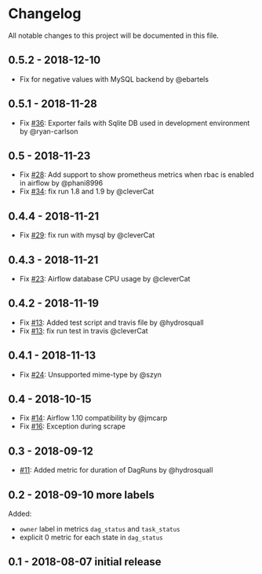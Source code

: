 # Changelog
All notable changes to this project will be documented in this file.

## 0.5.2 - 2018-12-10

- Fix for negative values with MySQL backend by @ebartels

## 0.5.1 - 2018-11-28

- Fix [#36](https://github.com/epoch8/airflow-exporter/issues/36): Exporter fails with Sqlite DB used in development environment by @ryan-carlson

## 0.5 - 2018-11-23

- Fix [#28](https://github.com/epoch8/airflow-exporter/issues/28): Add support to show prometheus metrics when rbac is enabled in airflow by @phani8996
- Fix [#34](https://github.com/epoch8/airflow-exporter/issues/34): fix run 1.8 and 1.9 by @cleverCat

## 0.4.4 - 2018-11-21

- Fix [#29](https://github.com/epoch8/airflow-exporter/issues/29): fix run with mysql by @cleverCat

## 0.4.3 - 2018-11-21

- Fix [#23](https://github.com/epoch8/airflow-exporter/issues/23): Airflow database CPU usage by @cleverCat

## 0.4.2 - 2018-11-19

- Fix [#13](https://github.com/epoch8/airflow-exporter/pull/20): Added test script and travis file by @hydrosquall
- Fix [#13](https://github.com/epoch8/airflow-exporter/pull/27): fix run test in travis @cleverCat

## 0.4.1 - 2018-11-13

- Fix [#24](https://github.com/epoch8/airflow-exporter/issues/24): Unsupported mime-type by @szyn

## 0.4 - 2018-10-15

- Fix [#14](https://github.com/epoch8/airflow-exporter/issues/14): Airflow 1.10 compatibility by @jmcarp
- Fix [#16](https://github.com/epoch8/airflow-exporter/issues/16): Exception during scrape

## 0.3 - 2018-09-12

- [#11](https://github.com/epoch8/airflow-exporter/pull/11): Added metric for duration of DagRuns by @hydrosquall

## 0.2 - 2018-09-10 more labels

Added:
- `owner` label in metrics `dag_status` and `task_status`
- explicit 0 metric for each state in `dag_status`

## 0.1 - 2018-08-07 initial release
